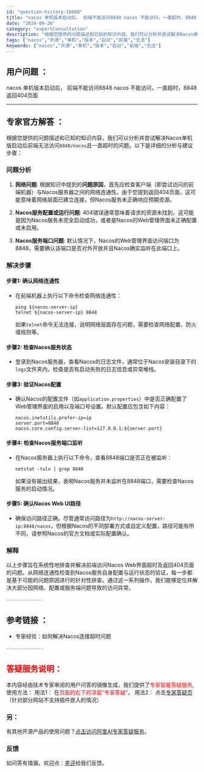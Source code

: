```yaml
---
id: "question-history-16660"
title: "nacos 单机版本启动后， 前端不能访问8848 nacos 不能访问，一直超时，8848 返回404页"
date: "2024-09-26"
category: "expertConsultation"
description: "根据您提供的问题描述和已知的知识内容，我们可以分析并尝试解决Nacos单机版启动后前端无法访问`8848/nacos`且一直超时的问题。以下是详细的分析与建议步骤：### 问题分析1. **网络问题**: 根据知识中提到的**问题原因**，首先应检查客户端（即尝试访问的前端机器）与Nacos服务器之"
tags: ["nacos","开源","单机","版本","启动","前端","无法"]
keywords: ["nacos","开源","单机","版本","启动","前端","无法"]
---
```


## 用户问题 ： 
 nacos 单机版本启动后， 前端不能访问8848 nacos 不能访问，一直超时，8848 返回404页面  

---------------
## 专家官方解答 ：

根据您提供的问题描述和已知的知识内容，我们可以分析并尝试解决Nacos单机版启动后前端无法访问`8848/nacos`且一直超时的问题。以下是详细的分析与建议步骤：

### 问题分析
1. **网络问题**: 根据知识中提到的**问题原因**，首先应检查客户端（即尝试访问的前端机器）与Nacos服务器之间的网络连通性。由于您提到返回404页面，这可能意味着网络层面已建立连接，但Nacos服务未正确响应预期资源。

2. **Nacos服务配置或运行问题**: 404错误通常意味着请求的资源未找到，这可能是因为Nacos服务未完全启动成功，或者是Nacos的Web管理界面未正确配置或未启用。

3. **Nacos服务端口问题**: 默认情况下，Nacos的Web管理界面访问端口为8848，需要确认该端口是否对外开放并且Nacos确实监听在此端口上。

### 解决步骤

#### 步骤1: 确认网络连通性
- 在前端机器上执行以下命令检查网络连通性：
  ```
  ping ${nacos-server-ip}
  telnet ${nacos-server-ip} 8848
  ```
  如果`telnet`命令无法连接，说明网络层面存在问题，需要检查网络配置、防火墙规则等。

#### 步骤2: 检查Nacos服务状态
- 登录到Nacos服务器，查看Nacos的日志文件，通常位于Nacos安装目录下的`logs`文件夹内，检查是否有启动失败的日志信息或异常堆栈。

#### 步骤3: 验证Nacos配置
- 确认Nacos的配置文件（如`application.properties`）中是否正确配置了Web管理界面的启用以及端口号设置。默认配置应包含如下内容：
  ```
  nacos.inetutils.prefer-ip=ip
  server.port=8848
  nacos.core.config.server-list=127.0.0.1:${server.port}
  ```

#### 步骤4: 检查Nacos服务端口监听
- 在Nacos服务器上执行以下命令，查看8848端口是否正在被监听：
  ```
  netstat -tuln | grep 8848
  ```
  如果没有输出结果，表明Nacos服务并未监听在8848端口，需要检查Nacos服务的启动情况。

#### 步骤5: 确认Nacos Web UI路径
- 确保访问路径正确。尽管通常访问路径为`http://nacos-server-ip:8848/nacos`，但根据Nacos的不同部署方式或自定义配置，路径可能有所不同，请参照Nacos的官方文档或实际配置确认。

### 解释
以上步骤旨在系统性地排查并解决前端访问Nacos Web界面超时及返回404页面的问题。从网络连通性检查到Nacos服务自身配置与运行状态的验证，每一步都是基于可能的问题原因进行的针对性排查。通过这一系列操作，我们能够定位并解决大部分因网络、配置或服务端问题导致的访问异常。


<font color="#949494">---------------</font> 


## 参考链接 ：

* 专家经验：如何解决Nacos连接超时问题 


 <font color="#949494">---------------</font> 
 


## <font color="#FF0000">答疑服务说明：</font> 

本内容经由技术专家审阅的用户问答的镜像生成，我们提供了<font color="#FF0000">专家智能答疑服务</font>,使用方法：
用法1： 在<font color="#FF0000">页面的右下的浮窗”专家答疑“</font>。
用法2： 点击[专家答疑页](https://answer.opensource.alibaba.com/docs/intro)（针对部分网站不支持插件嵌入的情况）
### 另：


有其他开源产品的使用问题？[点击访问阿里AI专家答疑服务](https://answer.opensource.alibaba.com/docs/intro)。
### 反馈
如问答有错漏，欢迎点：[差评](https://ai.nacos.io/user/feedbackByEnhancerGradePOJOID?enhancerGradePOJOId=16673)给我们反馈。
